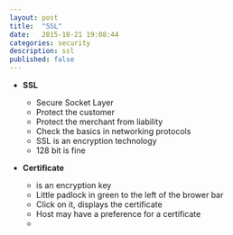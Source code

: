 ```yaml
---
layout: post
title:  "SSL"
date:   2015-10-21 19:08:44
categories: security
description: ssl
published: false
---
```


* __SSL__
  * Secure Socket Layer
  * Protect the customer
  * Protect the merchant from liability
  * Check the basics in networking protocols
  * SSL is an encryption technology
  * 128 bit is fine 

* __Certificate__
  * is an encryption key
  * Little padlock in green to the left of the brower bar
  * Click on it, displays the certificate
  * Host may have a preference for a certificate
  * 